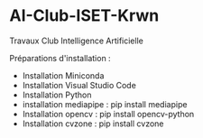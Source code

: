 # AI-Club-ISET-Krwn
Travaux Club Intelligence Artificielle

Préparations d'installation :
- Installation Miniconda
- Installation Visual Studio Code
- Installation Python
- installation mediapipe : pip install mediapipe
- Installation opencv : pip install opencv-python
- Installation cvzone : pip install cvzone
